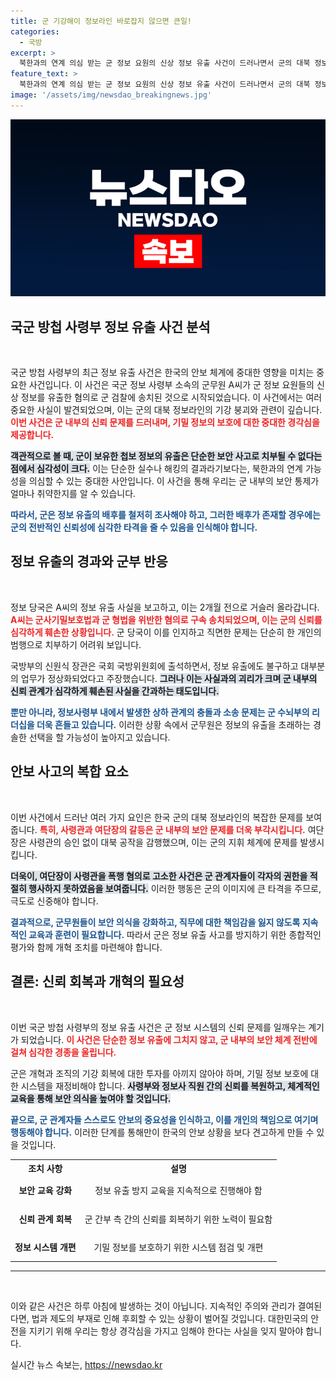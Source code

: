 ```yaml
---
title: 군 기강해이 정보라인 바로잡지 않으면 큰일!
categories:
  - 국방
excerpt: >
  북한과의 연계 의심 받는 군 정보 요원의 신상 정보 유출 사건이 드러나면서 군의 대북 정보라인이 심각하게 흔들리고 있다. 이 사건의 전모와 관련된 군 수뇌부의 책임론이 제기되며, 국방부는 비상이 걸렸다. 클릭해 깊은 진실을 확인해보세요!
feature_text: >
  북한과의 연계 의심 받는 군 정보 요원의 신상 정보 유출 사건이 드러나면서 군의 대북 정보라인이 심각하게 흔들리고 있다. 이 사건의 전모와 관련된 군 수뇌부의 책임론이 제기되며, 국방부는 비상이 걸렸다. 클릭해 깊은 진실을 확인해보세요!
image: '/assets/img/newsdao_breakingnews.jpg'
---
```


<p><img src="/assets/img/newsdao_breakingnews.jpg" alt="firstkoreanews 속보" /></p>

<h2 data-ke-size="size26">국군 방첩 사령부 정보 유출 사건 분석</h2>

<p data-ke-size="size16">&nbsp;</p>

<p>국군 방첩 사령부의 최근 정보 유출 사건은 한국의 안보 체계에 중대한 영향을 미치는 중요한 사건입니다. 이 사건은 국군 정보 사령부 소속의 군무원 A씨가 군 정보 요원들의 신상 정보를 유출한 혐의로 군 검찰에 송치된 것으로 시작되었습니다. 이 사건에서는 여러 중요한 사실이 발견되었으며, 이는 군의 대북 정보라인의 기강 붕괴와 관련이 깊습니다. <b><span style="color: #ee2323;">이번 사건은 군 내부의 신뢰 문제를 드러내며, 기밀 정보의 보호에 대한 중대한 경각심을 제공합니다.</span></b></p>

<p><b><span style="background-color: #21538527;">객관적으로 볼 때, 군이 보유한 첩보 정보의 유출은 단순한 보안 사고로 치부될 수 없다는 점에서 심각성이 크다.</span></b> 이는 단순한 실수나 해킹의 결과라기보다는, 북한과의 연계 가능성을 의심할 수 있는 중대한 사안입니다. 이 사건을 통해 우리는 군 내부의 보안 통제가 얼마나 취약한지를 알 수 있습니다. </p>

<p><b><span style="color: #1a5490;">따라서, 군은 정보 유출의 배후를 철저히 조사해야 하고, 그러한 배후가 존재할 경우에는 군의 전반적인 신뢰성에 심각한 타격을 줄 수 있음을 인식해야 합니다.</span></b> </p>

<h2 data-ke-size="size26">정보 유출의 경과와 군부 반응</h2>

<p data-ke-size="size16">&nbsp;</p>

<p>정보 당국은 A씨의 정보 유출 사실을 보고하고, 이는 2개월 전으로 거슬러 올라갑니다. <b><span style="color: #ee2323;">A씨는 군사기밀보호법과 군 형법을 위반한 혐의로 구속 송치되었으며, 이는 군의 신뢰를 심각하게 훼손한 상황입니다.</span></b> 군 당국이 이를 인지하고 직면한 문제는 단순히 한 개인의 범행으로 치부하기 어려워 보입니다.</p>

<p>국방부의 신원식 장관은 국회 국방위원회에 출석하면서, 정보 유출에도 불구하고 대부분의 업무가 정상화되었다고 주장했습니다. <b><span style="background-color: #21538527;">그러나 이는 사실과의 괴리가 크며 군 내부의 신뢰 관계가 심각하게 훼손된 사실을 간과하는 태도입니다.</span></b> </p>

<p><b><span style="color: #1a5490;">뿐만 아니라, 정보사령부 내에서 발생한 상하 관계의 충돌과 소송 문제는 군 수뇌부의 리더십을 더욱 흔들고 있습니다.</span></b> 이러한 상황 속에서 군무원은 정보의 유출을 초래하는 경솔한 선택을 할 가능성이 높아지고 있습니다. </p>

<h2 data-ke-size="size26">안보 사고의 복합 요소</h2>

<p data-ke-size="size16">&nbsp;</p>

<p>이번 사건에서 드러난 여러 가지 요인은 한국 군의 대북 정보라인의 복잡한 문제를 보여줍니다. <b><span style="color: #ee2323;">특히, 사령관과 여단장의 갈등은 군 내부의 보안 문제를 더욱 부각시킵니다.</span></b> 여단장은 사령관의 승인 없이 대북 공작을 감행했으며, 이는 군의 지휘 체계에 문제를 발생시킵니다.</p>

<p><b><span style="background-color: #21538527;">더욱이, 여단장이 사령관을 폭행 혐의로 고소한 사건은 군 관계자들이 각자의 권한을 적절히 행사하지 못하였음을 보여줍니다.</span></b> 이러한 행동은 군의 이미지에 큰 타격을 주므로, 극도로 신중해야 합니다.</p>

<p><b><span style="color: #1a5490;">결과적으로, 군무원들이 보안 의식을 강화하고, 직무에 대한 책임감을 잃지 않도록 지속적인 교육과 훈련이 필요합니다.</span></b> 따라서 군은 정보 유출 사고를 방지하기 위한 종합적인 평가와 함께 개혁 조치를 마련해야 합니다.</p>

<h2 data-ke-size="size26">결론: 신뢰 회복과 개혁의 필요성</h2>

<p data-ke-size="size16">&nbsp;</p>

<p>이번 국군 방첩 사령부의 정보 유출 사건은 군 정보 시스템의 신뢰 문제를 일깨우는 계기가 되었습니다. <b><span style="color: #ee2323;">이 사건은 단순한 정보 유출에 그치지 않고, 군 내부의 보안 체계 전반에 걸쳐 심각한 경종을 울립니다.</span></b> </p>

<p>군은 개혁과 조직의 기강 회복에 대한 투자를 아끼지 않아야 하며, 기밀 정보 보호에 대한 시스템을 재정비해야 합니다. <b><span style="background-color: #21538527;">사령부와 정보사 직원 간의 신뢰를 복원하고, 체계적인 교육을 통해 보안 의식을 높여야 할 것입니다.</span></b> </p>

<p><b><span style="color: #1a5490;">끝으로, 군 관계자들 스스로도 안보의 중요성을 인식하고, 이를 개인의 책임으로 여기며 행동해야 합니다.</span></b> 이러한 단계를 통해만이 한국의 안보 상황을 보다 견고하게 만들 수 있을 것입니다. </p>

<table style="width: 100%; border-collapse: collapse;">
  <tbody>
    <tr>
      <th style="text-align: center;"><b>조치 사항</b></th>
      <th style="text-align: center;"><b>설명</b></th>
    </tr>
    <tr>
      <td style="text-align: center; height: 40px;"><b>보안 교육 강화</b></td>
      <td style="text-align: center; height: 40px;">정보 유출 방지 교육을 지속적으로 진행해야 함</td>
    </tr>
    <tr>
      <td style="text-align: center; height: 40px;"><b>신뢰 관계 회복</b></td>
      <td style="text-align: center; height: 40px;">군 간부 측 간의 신뢰를 회복하기 위한 노력이 필요함</td>
    </tr>
    <tr>
      <td style="text-align: center; height: 40px;"><b>정보 시스템 개편</b></td>
      <td style="text-align: center; height: 40px;">기밀 정보를 보호하기 위한 시스템 점검 및 개편</td>
    </tr>
  </tbody>
</table> 

<hr/> 

<p data-ke-size="size16">&nbsp;</p> 

<p>이와 같은 사건은 하루 아침에 발생하는 것이 아닙니다. 지속적인 주의와 관리가 결여된다면, 법과 제도의 부재로 인해 후회할 수 있는 상황이 벌어질 것입니다. 대한민국의 안전을 지키기 위해 우리는 항상 경각심을 가지고 임해야 한다는 사실을 잊지 말아야 합니다.</p>
실시간 뉴스 속보는, <a href="https://newsdao.kr" rel="dofollow">https://newsdao.kr</a>


